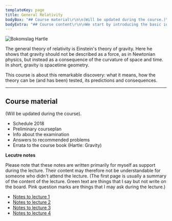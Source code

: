 ```yaml
---
templateKey: page
title: General Relativity
bodyBox: "## Course material\r\n\n(Will be updated during the course.)\r\n\n* Schedule 2018\r\n* Preliminary courseplan\r\n* Info about the examination\r\n* Answers to recommended problems\r\n* Errata to the course book (Hartle: Gravity)\r\n\n## \rLecture notes\r\n\nPlease note that these notes are written primarily for myself as support during the lecture. Their content may therefore not be understandable for someone who didn't attend the lecture. (The first page is usually a summary of the content of the lecture. Green text are things that I say but not write on the board. Pink question marks are things that I may ask during the lecture). \r\n\n* Notes to lecture 1\r\n* Notes to lecture 2\r\n* Notes to lecture 3\r\n* Notes to lecture 4\r\n* Notes to lecture 5"
bodyExtra: "## Course content\r\n\nWe start by introducing the basic ideas behind the theory, such as the equivalence principle, how to describe curved spaces and spacetimes in terms of a metric, and the true importance of special relativity as a locally valid theory. Then we use this to study the most important case: the Schwarzschild spacetime, that is, the spacetime outside a spherically symmetric mass distribution such as a planet, a star or a black hole. \r\n\n\rOnly thereafter we move on to the more mathematical parts of the theory, introducing covariant derivative, the curvature tensor, the stress energy tensor and Einstein's equations. \r\n\n\rWe then discuss some interesting applications of the theory, such as black holes, cosmology and gravitational radiation. \r\n\n## \rCourse literature\r\n\nJames B. Hartle: Gravity - an Introduction to Einstein's General Relativity (Addison Wesley 2003, ISBN: 0-8053-8662-9) \r\n\nNote that the book now exists in two versions, the original one and, unfortunately, a bad new one. \r\n\nThis is the one you should buy: \r\n\n[http://www.adlibris.com/se/bok/gravity-9780805386622 \r](http://www.adlibris.com/se/bok/gravity-9780805386622)\n\nDo **NOT **buy the so called \"New international edition\" from Pearson: \r\n\n[http://www.adlibris.com/se/bok/gravity-9781292039145 \r](http://www.adlibris.com/se/bok/gravity-9781292039145)\n\nThe appendices are missing, the page numbering is wrong and the paper quality is very bad. The book is essentially useless. The original book is more expensive, but it is worth it. Note that it may soon be out of stock in Europe. \r\n\n## Teacher\r\n\nThe lectures are given by Sören Holst. Here is my webpage. If you have any questions concerning the course, don't hesitate to contact me at [holst@fysik.su.se \r](mailto:holst@fysik.su.se)\n\nThe problem solving sessions will be led by Anders Lundkvist. \r\n\nOfficial webpage for the course\r\n\n[Official course plan](https://sisu.it.su.se/search/info/FK8025)"
---
```

![Bokomslag Hartle](/img/hartlecover2.png)

The general theory of relativity is Einstein's theory of gravity. Here he shows that gravity should not be described as a force, as in Newtonian physics, but instead as a consequence of the curvature of space and time. In short, gravity is spacetime geometry. 

This course is about this remarkable discovery: what it means, how the theory can be (and has been) tested, its predictions and consequences.

- - -

## Course material

(Will be updated during the course).

* Schedule 2018
* Preliminary courseplan
* Info about the examination
* Answers to recommended problems
* Errata to the course book (Hartle: Gravity)

**Lecutre notes**

Please note that these notes are written primarily for myself as support during the lecture. Their content may therefore not be understandable for someone who didn't attend the lecture. (The first page is usually a summary of the content of the lecture. Green text are things that I say but not write on the board. Pink question marks are things that I may ask during the lecture.) 

* [Notes to lecture 1](/img/lecture1.pdf)
* [Notes to lecture 2](/img/lecture2.pdf)
* [Notes to lecture 3](/img/lecture3.pdf)
* [Notes to lecture 4](/img/lecture4.pdf)
